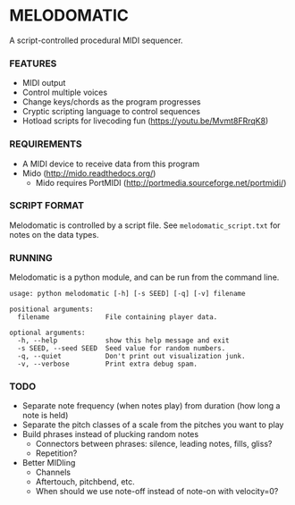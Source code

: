 # MELODOMATIC

A script-controlled procedural MIDI sequencer.

### FEATURES

* MIDI output
* Control multiple voices
* Change keys/chords as the program progresses
* Cryptic scripting language to control sequences
* Hotload scripts for livecoding fun (https://youtu.be/Mvmt8FRrqK8)

### REQUIREMENTS

* A MIDI device to receive data from this program
* Mido (http://mido.readthedocs.org/)
  * Mido requires PortMIDI (http://portmedia.sourceforge.net/portmidi/)

### SCRIPT FORMAT

Melodomatic is controlled by a script file. See `melodomatic_script.txt` for notes on the data types.

### RUNNING

Melodomatic is a python module, and can be run from the command line.

```
usage: python melodomatic [-h] [-s SEED] [-q] [-v] filename

positional arguments:
  filename              File containing player data.

optional arguments:
  -h, --help            show this help message and exit
  -s SEED, --seed SEED  Seed value for random numbers.
  -q, --quiet           Don't print out visualization junk.
  -v, --verbose         Print extra debug spam.
```


### TODO

* Separate note frequency (when notes play) from duration (how long a note is held)
* Separate the pitch classes of a scale from the pitches you want to play
* Build phrases instead of plucking random notes
  * Connectors between phrases: silence, leading notes, fills, gliss?
  * Repetition?
* Better MIDIing
  * Channels
  * Aftertouch, pitchbend, etc.
  * When should we use note-off instead of note-on with velocity=0?

